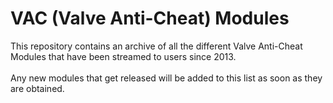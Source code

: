 # VAC (Valve Anti-Cheat) Modules

This repository contains an archive of all the different Valve Anti-Cheat Modules that have been streamed to users since 2013.
<br><br>
Any new modules that get released will be added to this list as soon as they are obtained.

